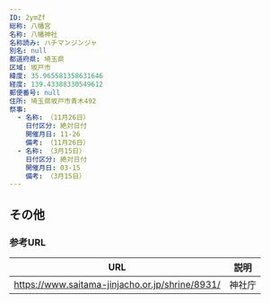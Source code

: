 ```yaml
---
ID: 2ymZf
総称: 八幡宮
名称: 八幡神社
名称読み: ハチマンジンジャ
別名: null
都道府県: 埼玉県
区域: 坂戸市
緯度: 35.965581358631646
経度: 139.43388330549612
郵便番号: null
住所: 埼玉県坂戸市青木492
祭事:
  - 名称: （11月26日）
    日付区分: 絶対日付
    開催月日: 11-26
    備考: （11月26日）
  - 名称: （3月15日）
    日付区分: 絶対日付
    開催月日: 03-15
    備考: （3月15日）
---
```


## その他

### 参考URL

| URL                                             | 説明   |
| ----------------------------------------------- | ------ |
| https://www.saitama-jinjacho.or.jp/shrine/8931/ | 神社庁 |
